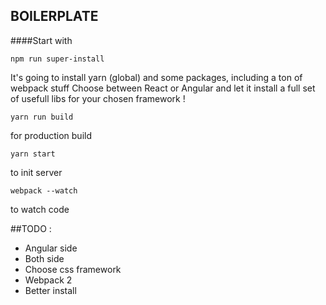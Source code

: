 ## BOILERPLATE

####Start with
```
npm run super-install
```

It's going to install yarn (global) and some packages, including a ton of webpack stuff
Choose between React or Angular and let it install a full set of usefull libs for your chosen framework !

```
yarn run build
```
for production build

```
yarn start
```
to init server

```
webpack --watch
```
to watch code

##TODO :
- Angular side
- Both side
- Choose css framework
- Webpack 2
- Better install

